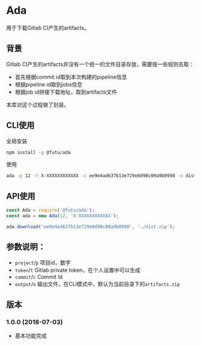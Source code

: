 # Ada

用于下载Gitlab CI产生的artifacts。

## 背景

Gitlab CI产生的artifacts并没有一个统一的文件目录存放，需要按一些规则去取：

- 首先根据commit id取到本次构建的pipeline信息
- 根据pipeline id取到jobs信息
- 根据job id拼接下载地址，取到artifacts文件

本库对这个过程做了封装。

## CLI使用

全局安装

```sh
npm install -g @futu/ada
```

使用

```sh
ada -p 12 -t X-XXXXXXXXXXXX -c ee9e4ad637b13e729e0d90c09a9b0990 -o dist.zip
```

## API使用

```javascript
const Ada = require('@futu/ada');
const ada = new Ada(12, 'X-XXXXXXXXXXXX');

ada.download('ee9e4ad637b13e729e0d90c09a9b0990', './dist.zip');
```

## 参数说明：

- `project`/`p` 项目id，数字
- `token`/`t` Gitlab private token，在个人设置中可以生成
- `commit`/`c` Commit Id
- `output`/`o` 输出文件，在CLI模式中，默认为当前目录下的`artifacts.zip`

## 版本

### 1.0.0 (2018-07-03)

- 基本功能完成
